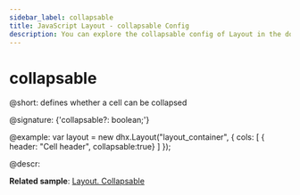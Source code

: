 ```yaml
---
sidebar_label: collapsable
title: JavaScript Layout - collapsable Config 
description: You can explore the collapsable config of Layout in the documentation of the DHTMLX JavaScript UI library. Browse developer guides and API reference, try out code examples and live demos, and download a free 30-day evaluation version of DHTMLX Suite 7.
---
```


# collapsable

@short: defines whether a cell can be collapsed

@signature: {'collapsable?: boolean;'}

@example:
var layout = new dhx.Layout("layout_container", {
    cols: [
      { header: "Cell header", collapsable:true}
    ]
});

@descr:

**Related sample**: [Layout. Collapsable](https://snippet.dhtmlx.com/8u4ok0os)

[comment]: # (@related: layout/init.md#initialize-layout layout/cell_configuration.md#collapsibility)

[comment]: # (@relatedapi: layout/api/layout_collapsed_config.md)
